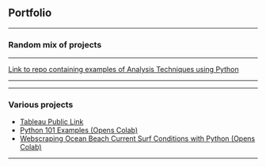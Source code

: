 ## Portfolio

---

### Random mix of projects

<!---[Project 1 Title](/sample_page)

<img src="images/dummy_thumbnail.jpg?raw=true"/>-->

---
[Link to repo containing examples of Analysis Techniques using Python](https://github.com/mp321/DataScience-Python/)
<!-- <img src="images/dummy_thumbnail.jpg?raw=true"/> -->

---
<!--[Project 3 Title](http://example.com/)
<img src="images/dummy_thumbnail.jpg?raw=true"/> -->

---

### Various projects

- [Tableau Public Link](https://public.tableau.com/app/profile/michael.phipps3726/)
- [Python 101 Examples (Opens Colab)](https://colab.research.google.com/drive/1rPWd0PaHP90jYu9QJdfCNDC4DHH8nKxV?usp=sharing)
- [Webscraping Ocean Beach Current Surf Conditions with Python (Opens Colab)](https://colab.research.google.com/drive/1vjMAm6BH5yzzw_BnUeaiimv8Lsj0osbX?usp=sharing)

---

<!--<p style="font-size:11px">Page template forked from <a href="https://github.com/evanca/quick-portfolio">evanca</a></p>
-->
